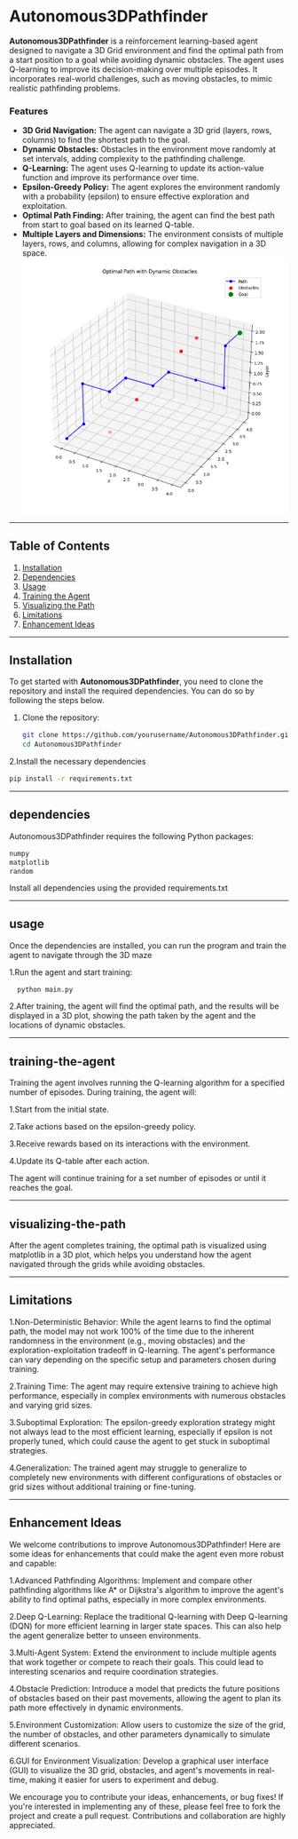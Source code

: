 # Autonomous3DPathfinder

**Autonomous3DPathfinder** is a reinforcement learning-based agent designed to navigate a 3D Grid environment and find the optimal path from a start position to a goal while avoiding dynamic obstacles. The agent uses Q-learning to improve its decision-making over multiple episodes. It incorporates real-world challenges, such as moving obstacles, to mimic realistic pathfinding problems.

### Features

- **3D Grid Navigation:** The agent can navigate a 3D grid (layers, rows, columns) to find the shortest path to the goal.
- **Dynamic Obstacles:** Obstacles in the environment move randomly at set intervals, adding complexity to the pathfinding challenge.
- **Q-Learning:** The agent uses Q-learning to update its action-value function and improve its performance over time.
- **Epsilon-Greedy Policy:** The agent explores the environment randomly with a probability (epsilon) to ensure effective exploration and exploitation.
- **Optimal Path Finding:** After training, the agent can find the best path from start to goal based on its learned Q-table.
- **Multiple Layers and Dimensions:** The environment consists of multiple layers, rows, and columns, allowing for complex navigation in a 3D space.
![3D Grid Navigation](images/image.png)


---

## Table of Contents

1. [Installation](#installation)
2. [Dependencies](#dependencies)
3. [Usage](#usage)
4. [Training the Agent](#training-the-agent)
5. [Visualizing the Path](#visualizing-the-path)
6. [Limitations](#Limitations)
6. [Enhancement Ideas](#Enhancement-Ideas)

---

## Installation

To get started with **Autonomous3DPathfinder**, you need to clone the repository and install the required dependencies. You can do so by following the steps below.

1. Clone the repository:
   ```bash
   git clone https://github.com/yourusername/Autonomous3DPathfinder.git
   cd Autonomous3DPathfinder
   ```

2.Install the necessary dependencies
   ```bash
   pip install -r requirements.txt
   ```

---

## dependencies
 
Autonomous3DPathfinder requires the following Python packages:

    numpy
    matplotlib
    random

Install all dependencies using the provided requirements.txt

---

## usage

Once the dependencies are installed, you can run the program and train the agent to navigate through the 3D maze

1.Run the agent and start training:
   ```bash
     python main.py
   ```

2.After training, the agent will find the optimal path, and the results will be displayed in a 3D plot, showing the path taken by the agent and the locations of dynamic obstacles.

---

## training-the-agent

Training the agent involves running the Q-learning algorithm for a specified number of episodes. During training, the agent will:

   1.Start from the initial state.

   2.Take actions based on the epsilon-greedy policy.

   3.Receive rewards based on its interactions with the environment.

   4.Update its Q-table after each action.

The agent will continue training for a set number of episodes or until it reaches the goal.

---

## visualizing-the-path

After the agent completes training, the optimal path is visualized using matplotlib in a 3D plot, which helps you understand how the agent navigated through the grids while avoiding obstacles.

---

## Limitations

1.Non-Deterministic Behavior: While the agent learns to find the optimal path, the model may not work 100% of the time due to the inherent randomness in the environment (e.g., moving obstacles) and the exploration-exploitation tradeoff in Q-learning. The agent's performance can vary depending on the specific setup and parameters chosen during training.

2.Training Time: The agent may require extensive training to achieve high performance, especially in complex environments with numerous obstacles and varying grid sizes.

3.Suboptimal Exploration: The epsilon-greedy exploration strategy might not always lead to the most efficient learning, especially if epsilon is not properly tuned, which could cause the agent to get stuck in suboptimal strategies.

4.Generalization: The trained agent may struggle to generalize to completely new environments with different configurations of obstacles or grid sizes without additional training or fine-tuning.

---

## Enhancement Ideas

We welcome contributions to improve Autonomous3DPathfinder! Here are some ideas for enhancements that could make the agent even more robust and capable:

   1.Advanced Pathfinding Algorithms: Implement and compare other pathfinding algorithms like A* or Dijkstra's algorithm to improve the agent's ability to find optimal paths, especially in more complex environments.

   2.Deep Q-Learning: Replace the traditional Q-learning with Deep Q-learning (DQN) for more efficient learning in larger state spaces. This can also help the agent generalize better to unseen environments.

   3.Multi-Agent System: Extend the environment to include multiple agents that work together or compete to reach their goals. This could lead to interesting scenarios and require coordination strategies.

   4.Obstacle Prediction: Introduce a model that predicts the future positions of obstacles based on their past movements, allowing the agent to plan its path more effectively in dynamic environments.

   5.Environment Customization: Allow users to customize the size of the grid, the number of obstacles, and other parameters dynamically to simulate different scenarios.

   6.GUI for Environment Visualization: Develop a graphical user interface (GUI) to visualize the 3D grid, obstacles, and agent's movements in real-time, making it easier for users to experiment and debug.

We encourage you to contribute your ideas, enhancements, or bug fixes! If you're interested in implementing any of these, please feel free to fork the project and create a pull request. Contributions and collaboration are highly appreciated.
